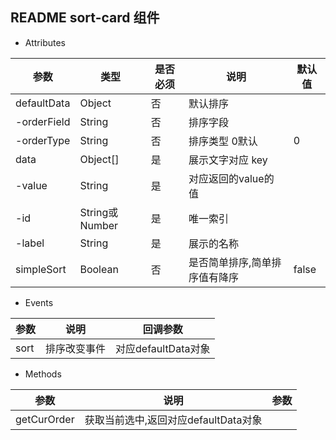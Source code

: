## README sort-card 组件

- Attributes

| 参数               | 类型             | 是否必须   | 说明                                                       | 默认值   |
| ----------------- | ---------------- | -------- | ---------------------------------------------------------- | -------- |
| defaultData       | Object           | 否       | 默认排序                                                     |          |
| -orderField       | String           | 否       | 排序字段                                                     |          |
| -orderType        | String           | 否       | 排序类型 0默认                                                     | 0     |
| data              | Object[]         | 是       | 展示文字对应 key                                             |     |
| -value            | String           | 是       | 对应返回的value的值                                         |    |
| -id               | String或Number    | 是       | 唯一索引                                                     |      |
| -label             | String           | 是       | 展示的名称                                               |      |
| simpleSort        | Boolean          | 否       | 是否简单排序,简单排序值有降序                                  |    false     |                                        |        |

- Events

| 参数             | 说明         | 回调参数                       |
| ---------------- | ------------ | ------------------------------ |
| sort    | 排序改变事件 | 对应defaultData对象 |

- Methods

| 参数            | 说明                          | 参数        |
| --------------- | ----------------------------- | ----------- |
| getCurOrder      | 获取当前选中,返回对应defaultData对象                |            |
